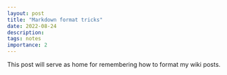 ```yaml
---
layout: post
title: "Markdown format tricks"
date: 2022-08-24
description:
tags: notes
importance: 2
---
```

This post will serve as home for remembering how to format my wiki posts.
